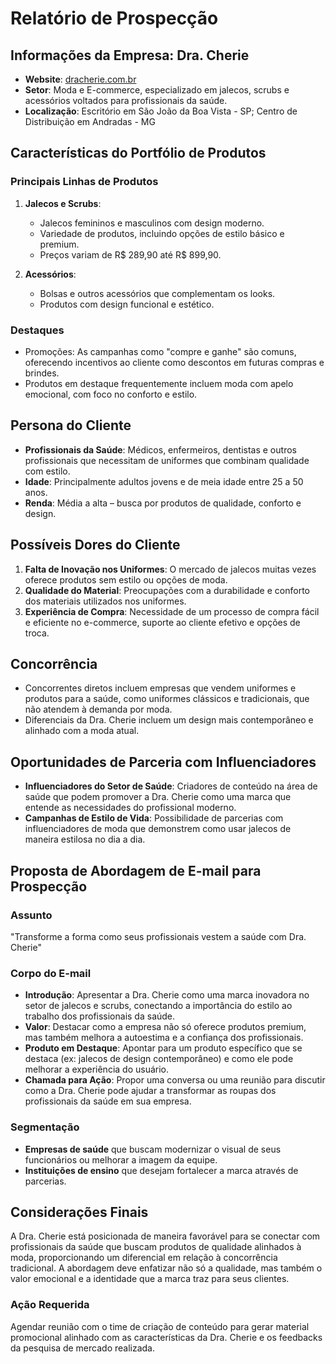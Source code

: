 # Relatório de Prospecção

## Informações da Empresa: Dra. Cherie

- **Website**: [dracherie.com.br](http://dracherie.com.br)
- **Setor**: Moda e E-commerce, especializado em jalecos, scrubs e acessórios voltados para profissionais da saúde.
- **Localização**: Escritório em São João da Boa Vista - SP; Centro de Distribuição em Andradas - MG

## Características do Portfólio de Produtos

### Principais Linhas de Produtos
1. **Jalecos e Scrubs**: 
   - Jalecos femininos e masculinos com design moderno.
   - Variedade de produtos, incluindo opções de estilo básico e premium.
   - Preços variam de R$ 289,90 até R$ 899,90.

2. **Acessórios**:
   - Bolsas e outros acessórios que complementam os looks.
   - Produtos com design funcional e estético.

### Destaques
- Promoções: As campanhas como "compre e ganhe" são comuns, oferecendo incentivos ao cliente como descontos em futuras compras e brindes.
- Produtos em destaque frequentemente incluem moda com apelo emocional, com foco no conforto e estilo.

## Persona do Cliente
- **Profissionais da Saúde**: Médicos, enfermeiros, dentistas e outros profissionais que necessitam de uniformes que combinam qualidade com estilo.
- **Idade**: Principalmente adultos jovens e de meia idade entre 25 a 50 anos.
- **Renda**: Média a alta – busca por produtos de qualidade, conforto e design.

## Possíveis Dores do Cliente
1. **Falta de Inovação nos Uniformes**: O mercado de jalecos muitas vezes oferece produtos sem estilo ou opções de moda.
2. **Qualidade do Material**: Preocupações com a durabilidade e conforto dos materiais utilizados nos uniformes.
3. **Experiência de Compra**: Necessidade de um processo de compra fácil e eficiente no e-commerce, suporte ao cliente efetivo e opções de troca.

## Concorrência
- Concorrentes diretos incluem empresas que vendem uniformes e produtos para a saúde, como uniformes clássicos e tradicionais, que não atendem à demanda por moda.
- Diferenciais da Dra. Cherie incluem um design mais contemporâneo e alinhado com a moda atual.

## Oportunidades de Parceria com Influenciadores
- **Influenciadores do Setor de Saúde**: Criadores de conteúdo na área de saúde que podem promover a Dra. Cherie como uma marca que entende as necessidades do profissional moderno.
- **Campanhas de Estilo de Vida**: Possibilidade de parcerias com influenciadores de moda que demonstrem como usar jalecos de maneira estilosa no dia a dia.

## Proposta de Abordagem de E-mail para Prospecção
### Assunto
"Transforme a forma como seus profissionais vestem a saúde com Dra. Cherie"

### Corpo do E-mail
- **Introdução**: Apresentar a Dra. Cherie como uma marca inovadora no setor de jalecos e scrubs, conectando a importância do estilo ao trabalho dos profissionais da saúde.
- **Valor**: Destacar como a empresa não só oferece produtos premium, mas também melhora a autoestima e a confiança dos profissionais.
- **Produto em Destaque**: Apontar para um produto específico que se destaca (ex: jalecos de design contemporâneo) e como ele pode melhorar a experiência do usuário.
- **Chamada para Ação**: Propor uma conversa ou uma reunião para discutir como a Dra. Cherie pode ajudar a transformar as roupas dos profissionais da saúde em sua empresa.

### Segmentação
- **Empresas de saúde** que buscam modernizar o visual de seus funcionários ou melhorar a imagem da equipe.
- **Instituições de ensino** que desejam fortalecer a marca através de parcerias.

## Considerações Finais
A Dra. Cherie está posicionada de maneira favorável para se conectar com profissionais da saúde que buscam produtos de qualidade alinhados à moda, proporcionando um diferencial em relação à concorrência tradicional. A abordagem deve enfatizar não só a qualidade, mas também o valor emocional e a identidade que a marca traz para seus clientes. 

### Ação Requerida
Agendar reunião com o time de criação de conteúdo para gerar material promocional alinhado com as características da Dra. Cherie e os feedbacks da pesquisa de mercado realizada.